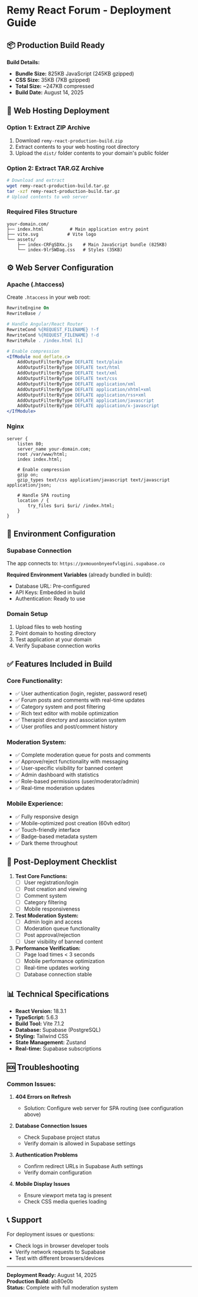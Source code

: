 # Remy React Forum - Deployment Guide

## 📦 Production Build Ready

**Build Details:**
- **Bundle Size:** 825KB JavaScript (245KB gzipped)
- **CSS Size:** 35KB (7KB gzipped)  
- **Total Size:** ~247KB compressed
- **Build Date:** August 14, 2025

## 🚀 Web Hosting Deployment

### **Option 1: Extract ZIP Archive**
1. Download `remy-react-production-build.zip`
2. Extract contents to your web hosting root directory
3. Upload the `dist/` folder contents to your domain's public folder

### **Option 2: Extract TAR.GZ Archive**
```bash
# Download and extract
wget remy-react-production-build.tar.gz
tar -xzf remy-react-production-build.tar.gz
# Upload contents to web server
```

### **Required Files Structure**
```
your-domain.com/
├── index.html          # Main application entry point
├── vite.svg           # Vite logo
└── assets/
    ├── index-CRFgSDXx.js    # Main JavaScript bundle (825KB)
    └── index-9lrSWDag.css   # Styles (35KB)
```

## ⚙️ Web Server Configuration

### **Apache (.htaccess)**
Create `.htaccess` in your web root:
```apache
RewriteEngine On
RewriteBase /

# Handle Angular/React Router
RewriteCond %{REQUEST_FILENAME} !-f
RewriteCond %{REQUEST_FILENAME} !-d
RewriteRule . /index.html [L]

# Enable compression
<IfModule mod_deflate.c>
    AddOutputFilterByType DEFLATE text/plain
    AddOutputFilterByType DEFLATE text/html
    AddOutputFilterByType DEFLATE text/xml
    AddOutputFilterByType DEFLATE text/css
    AddOutputFilterByType DEFLATE application/xml
    AddOutputFilterByType DEFLATE application/xhtml+xml
    AddOutputFilterByType DEFLATE application/rss+xml
    AddOutputFilterByType DEFLATE application/javascript
    AddOutputFilterByType DEFLATE application/x-javascript
</IfModule>
```

### **Nginx**
```nginx
server {
    listen 80;
    server_name your-domain.com;
    root /var/www/html;
    index index.html;

    # Enable compression
    gzip on;
    gzip_types text/css application/javascript text/javascript application/json;

    # Handle SPA routing
    location / {
        try_files $uri $uri/ /index.html;
    }
}
```

## 🔧 Environment Configuration

### **Supabase Connection**
The app connects to: `https://pxmouonbnyeofvlqgini.supabase.co`

**Required Environment Variables** (already bundled in build):
- Database URL: Pre-configured
- API Keys: Embedded in build
- Authentication: Ready to use

### **Domain Setup**
1. Upload files to web hosting
2. Point domain to hosting directory
3. Test application at your domain
4. Verify Supabase connection works

## ✅ Features Included in Build

### **Core Functionality:**
- ✅ User authentication (login, register, password reset)
- ✅ Forum posts and comments with real-time updates
- ✅ Category system and post filtering
- ✅ Rich text editor with mobile optimization
- ✅ Therapist directory and association system
- ✅ User profiles and post/comment history

### **Moderation System:**
- ✅ Complete moderation queue for posts and comments
- ✅ Approve/reject functionality with messaging
- ✅ User-specific visibility for banned content
- ✅ Admin dashboard with statistics
- ✅ Role-based permissions (user/moderator/admin)
- ✅ Real-time moderation updates

### **Mobile Experience:**
- ✅ Fully responsive design
- ✅ Mobile-optimized post creation (60vh editor)
- ✅ Touch-friendly interface
- ✅ Badge-based metadata system
- ✅ Dark theme throughout

## 🎯 Post-Deployment Checklist

1. **Test Core Functions:**
   - [ ] User registration/login
   - [ ] Post creation and viewing
   - [ ] Comment system
   - [ ] Category filtering
   - [ ] Mobile responsiveness

2. **Test Moderation System:**
   - [ ] Admin login and access
   - [ ] Moderation queue functionality
   - [ ] Post approval/rejection
   - [ ] User visibility of banned content

3. **Performance Verification:**
   - [ ] Page load times < 3 seconds
   - [ ] Mobile performance optimization
   - [ ] Real-time updates working
   - [ ] Database connection stable

## 📊 Technical Specifications

- **React Version:** 18.3.1
- **TypeScript:** 5.6.3
- **Build Tool:** Vite 7.1.2
- **Database:** Supabase (PostgreSQL)
- **Styling:** Tailwind CSS
- **State Management:** Zustand
- **Real-time:** Supabase subscriptions

## 🆘 Troubleshooting

### **Common Issues:**

1. **404 Errors on Refresh**
   - Solution: Configure web server for SPA routing (see configuration above)

2. **Database Connection Issues**
   - Check Supabase project status
   - Verify domain is allowed in Supabase settings

3. **Authentication Problems**
   - Confirm redirect URLs in Supabase Auth settings
   - Verify domain configuration

4. **Mobile Display Issues**
   - Ensure viewport meta tag is present
   - Check CSS media queries loading

## 📞 Support

For deployment issues or questions:
- Check logs in browser developer tools
- Verify network requests to Supabase
- Test with different browsers/devices

---

**Deployment Ready:** August 14, 2025  
**Production Build:** ab80e0b  
**Status:** Complete with full moderation system